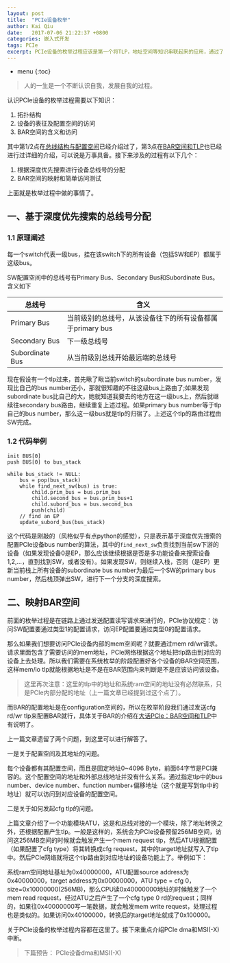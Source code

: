 ```yaml
---
layout: post
title:  "PCIe设备枚举"
author: Kai Qiu
date:   2017-07-06 21:22:37 +0800
categories: 嵌入式开发
tags: PCIe
excerpt: PCIe设备的枚举过程应该是第一个将TLP，地址空间等知识串联起来的应用，通过了解和实现枚举代码，知道设备是怎么管理的，设备和设备之间是如何通信的。
---
```


* menu
{:toc}

> 人的一生是一个不断认识自我，发展自我的过程。

认识PCIe设备的枚举过程需要以下知识：

1. 拓扑结构
2. 设备的表征及配置空间的访问
3. BAR空间的含义和访问

其中第1/2点在[总线结构与配置空间](http://blog.csdn.net/abcamus/article/details/73929507)已经介绍过了，第3点在[BAR空间和TLP](http://blog.csdn.net/abcamus/article/details/74157026)也已经进行过详细的介绍，可以说是万事具备。接下来涉及的过程有以下几个：

1. 根据深度优先搜索进行设备总线号的分配
2. BAR空间的映射和简单访问测试

上面就是枚举过程中做的事情了。

## 一、基于深度优先搜索的总线号分配

### 1.1 原理阐述

每一个switch代表一级bus，挂在该switch下的所有设备（包括SW和EP）都属于这级bus。

SW配置空间中的总线号有Primary Bus、Secondary Bus和Subordinate Bus。含义如下

总线号 | 含义
-- | --
Primary Bus | 当前级别的总线号，从该设备往下的所有设备都属于primary bus
Secondary Bus | 下一级总线号
Subordinate Bus | 从当前级别总线开始最远端的总线号

现在假设有一个tlp过来，首先瞅了瞅当前switch的subordinate bus number，发现比自己的bus number还小，那就很知趣的不往这级bus上路由了;如果发现subordinate bus比自己的大，她就知道我要去的地方在这一级bus上，然后就继续往secondary bus路由，继续重复上述过程。如果primary bus number等于tlp自己的bus number，那么这一级bus就是tlp的归宿了。上述这个tlp的路由过程由SW完成。

### 1.2 代码举例

```
init BUS[0]
push BUS[0] to bus_stack

while bus_stack != NULL:
    bus = pop(bus_stack)
    while find_next_sw(bus) is true:
        child.prim_bus = bus.prim_bus
        child.second_bus = bus.prim_bus+1
        child.subord_bus = bus.second_bus
        push(child)
    // find an EP
    update_subord_bus(bus_stack)
```

这个代码是刚敲的（风格似乎有点python的感觉），只是表示基于深度优先搜索的配置PCIe设备bus number的算法，其中的`find_next_sw`负责找到当前sw下游的设备（如果发现设备0是EP，那么应该继续根据是否是多功能设备来搜索设备1,2,...，直到找到SW，或者没有）。如果发现SW，则继续入栈，否则（是EP）更新当前栈上所有设备的subordinate bus number为最后一个SW的primary bus number，然后栈顶弹出SW，进行下一个分支的深度搜索。

## 二、映射BAR空间

前面的枚举过程是在链路上通过发送配置读写请求来进行的，PCIe协议规定：访问SW配置要通过类型1的配置请求，访问EP配置要通过类型0的配置请求。

那么如果我们想要访问PCIe设备内部的mem空间呢？就要通过mem rd/wr请求。请求里面包含了需要访问的mem地址，PCIe网络根据这个地址把tlp路由到对应的设备上去处理。所以我们需要在系统枚举的阶段配置好各个设备的BAR空间范围，这样mem/io tlp就能根据地址是不是在BAR范围内来判断是不是应该访问该设备。

> 这里再次注意：这里的tlp中的地址和系统ram空间的地址没有必然联系，只是PCIe内部分配的地址（上一篇文章已经提到过这个点了）。

而BAR的配置地址是在configuration空间的，所以在枚举阶段我们通过发送cfg rd/wr tlp来配置BAR就行，具体关于BAR的介绍在[大话PCIe：BAR空间和TLP](http://blog.csdn.net/abcamus/article/details/74157026)中有说明了。

上一篇文章遗留了两个问题，到这里可以进行解答了。

一是关于配置空间及其地址的问题。

每个设备都有其配置空间，而且是固定地址0~4096 Byte，前面64字节是PCI兼容的。这个配置空间的地址和外部总线地址并没有什么关系。通过指定tlp中的bus number、device number、function number+偏移地址（这个就是写到tlp中的地址）就可以访问到对应设备的配置空间。

二是关于如何发起cfg tlp的问题。

上篇文章介绍了一个功能模块ATU，这是和总线对接的一个模块，除了地址转换之外，还根据配置产生tlp。一般是这样的，系统会为PCIe设备预留256MB空间，访问这256MB空间的时候就会触发产生一个mem request tlp，然后ATU根据配置（如果配置了cfg type）将其转换成cfg request，其中的target地址就写入了tlp中。然后PCIe网络就将这个tlp路由到对应地址的设备功能上了。举例如下：

系统ram空间地址基址为0x40000000，ATU配置source address为0x40000000，target address为0x00000000，ATU type = cfg 0，size=0x10000000(256MB)，那么CPU读0x40000000地址的时候触发了一个mem read request，经过ATU之后产生了一个cfg type 0 rd的request；同样的，如果往0x40000000写一笔数据，就会触发mem write request，处理过程也是类似的。如果访问0x40100000，转换后的target地址就成了0x100000。

关于PCIe设备的枚举过程内容都在这里了。接下来重点介绍PCIe dma和MSI(-X)中断。

> 下篇预告： PCIe设备dma和MSI(-X)